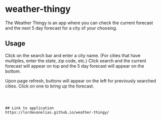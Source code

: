 # weather-thingy

The Weather Thingy is an app where you can check the current forecast and the next 5 day forecast for a city of your choosing.

## Usage

Click on the search bar and enter a city name. (For cities that have multiples, enter the state, zip code, etc.) Click search and the current forecast will appear on top and the 5 day forecast will appear on the bottom.

Upon page refresh, buttons will appear on the left for previously searched cities. Click on one to bring up the forecast.

```



## Link to application
https://lordevanelias.github.io/weather-thingy/
```
